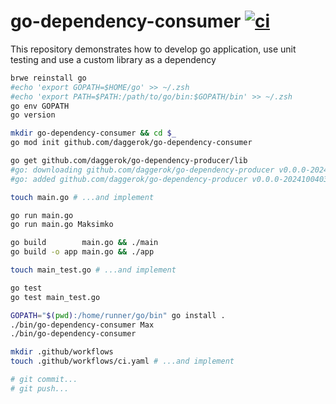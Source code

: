 # go-dependency-consumer [![ci](https://github.com/daggerok/go-dependency-consumer/actions/workflows/ci.yaml/badge.svg)](https://github.com/daggerok/go-dependency-consumer/actions/workflows/ci.yaml)
This repository demonstrates how to develop go application, use unit testing and use a custom library as a dependency

```bash
brwe reinstall go
#echo 'export GOPATH=$HOME/go' >> ~/.zsh
#echo 'export PATH=$PATH:/path/to/go/bin:$GOPATH/bin' >> ~/.zsh
go env GOPATH
go version

mkdir go-dependency-consumer && cd $_
go mod init github.com/daggerok/go-dependency-consumer

go get github.com/daggerok/go-dependency-producer/lib
#go: downloading github.com/daggerok/go-dependency-producer v0.0.0-20241004031955-70e75ca163aa
#go: added github.com/daggerok/go-dependency-producer v0.0.0-20241004031955-70e75ca163aa

touch main.go # ...and implement

go run main.go
go run main.go Maksimko

go build        main.go && ./main
go build -o app main.go && ./app

touch main_test.go # ...and implement

go test
go test main_test.go

GOPATH="$(pwd):/home/runner/go/bin" go install .
./bin/go-dependency-consumer Max
./bin/go-dependency-consumer

mkdir .github/workflows
touch .github/workflows/ci.yaml # ...and implement

# git commit...
# git push...
```
